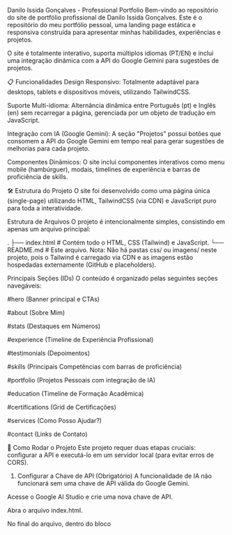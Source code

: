 Danilo Issida Gonçalves - Professional Portfolio
Bem-vindo ao repositório do site de portfólio profissional de Danilo Issida Gonçalves. Este é o repositório do meu portfólio pessoal, uma landing page estática e responsiva construída para apresentar minhas habilidades, experiências e projetos.

O site é totalmente interativo, suporta múltiplos idiomas (PT/EN) e inclui uma integração dinâmica com a API do Google Gemini para sugestões de projetos.

📋 Funcionalidades
Design Responsivo: Totalmente adaptável para desktops, tablets e dispositivos móveis, utilizando TailwindCSS.

Suporte Multi-idioma: Alternância dinâmica entre Português (pt) e Inglês (en) sem recarregar a página, gerenciada por um objeto de tradução em JavaScript.

Integração com IA (Google Gemini): A seção "Projetos" possui botões que consomem a API do Google Gemini em tempo real para gerar sugestões de melhorias para cada projeto.

Componentes Dinâmicos: O site inclui componentes interativos como menu mobile (hambúrguer), modais, timelines de experiência e barras de proficiência de skills.

🛠️ Estrutura do Projeto
O site foi desenvolvido como uma página única (single-page) utilizando HTML, TailwindCSS (via CDN) e JavaScript puro para toda a interatividade.

Estrutura de Arquivos
O projeto é intencionalmente simples, consistindo em apenas um arquivo principal:

.
├── index.html     # Contém todo o HTML, CSS (Tailwind) e JavaScript.
└── README.md      # Este arquivo.
Nota: Não há pastas css/ ou imagens/ neste projeto, pois o Tailwind é carregado via CDN e as imagens estão hospedadas externamente (GitHub e placeholders).

Principais Seções (IDs)
O conteúdo é organizado pelas seguintes seções navegáveis:

#hero (Banner principal e CTAs)

#about (Sobre Mim)

#stats (Destaques em Números)

#experience (Timeline de Experiência Profissional)

#testimonials (Depoimentos)

#skills (Principais Competências com barras de proficiência)

#portfolio (Projetos Pessoais com integração de IA)

#education (Timeline de Formação Acadêmica)

#certifications (Grid de Certificações)

#services (Como Posso Ajudar?)

#contact (Links de Contato)

🚀 Como Rodar o Projeto
Este projeto requer duas etapas cruciais: configurar a API e executá-lo em um servidor local (para evitar erros de CORS).

1. Configurar a Chave de API (Obrigatório)
A funcionalidade de IA não funcionará sem uma chave de API válida do Google Gemini.

Acesse o Google AI Studio e crie uma nova chave de API.

Abra o arquivo index.html.

No final do arquivo, dentro do bloco <script>, localize a linha:

JavaScript

const apiKey = ""; // IMPORTANTE: Adicione sua chave de API do Gemini aqui
Insira sua chave de API entre as aspas:

JavaScript

const apiKey = "SUA_CHAVE_DE_API_VAI_AQUI";
2. Rodar o Projeto
Você não pode simplesmente clicar duas vezes no arquivo index.html e abri-lo no navegador (via file:///...). Navegadores modernos bloquearão as chamadas de API (fetch) por razões de segurança (CORS).

Você deve servi-lo a partir de um servidor local. A forma mais fácil é:

Use a extensão Live Server no VS Code.

Clique com o botão direito no index.html e selecione "Open with Live Server".

📂 Recursos e Personalizações
Toda a personalização de texto é centralizada para facilitar a manutenção.

1. Para Atualizar Textos e Traduções
Todo o conteúdo (títulos, descrições, nomes, etc.) é gerenciado por um único objeto JavaScript no final do index.html.

Localize o objeto const translations.

Edite os valores dentro de pt: { ... } para o conteúdo em português.

Edite os valores correspondentes em en: { ... } para o conteúdo em inglês.

Exemplo:

JavaScript

pt: {
    hero_title: "Meu Novo Título de Herói.",
    about_p1: "Minha nova descrição sobre mim...",
    exp_trizy_desc: "Minha descrição real sobre a Trizy aqui...",
    // ...
}
2. Para Atualizar Imagens
As imagens (perfil, logos de certificados) estão atualmente linkadas de fontes externas (placeholders e GitHub). Para alterá-las:

Faça o upload das suas imagens para um local público (como o próprio repositório GitHub, Imgur, ou um serviço de CDN).

No index.html, encontre a tag <img> que deseja alterar.

Substitua o valor no atributo src="..." pelo seu novo link URL.

🌐 Tecnologias Utilizadas
HTML5: Estrutura semântica do site.

TailwindCSS (via CDN): Framework Utility-First para toda a estilização e layout responsivo.

JavaScript (Vanilla ES6+): Usado para a manipulação do DOM, funcionalidade do menu mobile, sistema de tradução e chamadas de API.

Google Gemini API: Consumida para a funcionalidade interativa de sugestões de projetos.

📄 Licença
Este projeto está licenciado sob a Licença MIT. Sinta-se à vontade para usar este código como base para seu próprio portfólio.
